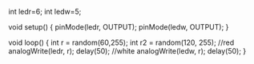 int ledr=6;
int ledw=5;


void setup() {
  pinMode(ledr, OUTPUT);
  pinMode(ledw, OUTPUT);
}

void loop()
{
  int r = random(60,255);
  int r2 = random(120, 255);
  //red
  analogWrite(ledr, r);
  delay(50);
  //white
  analogWrite(ledw, r);
  delay(50);
}
